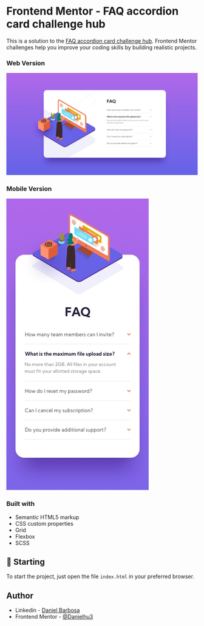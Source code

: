# Frontend Mentor - FAQ accordion card challenge hub

This is a solution to the [FAQ accordion card challenge hub](https://www.frontendmentor.io/challenges/faq-accordion-card-XlyjD0Oam). Frontend Mentor challenges help you improve your coding skills by building realistic projects.

### Web Version

<img src="design/desktop-design.jpg" alt="Desktop Version"/>

### Mobile Version

<img src="design/mobile-design.jpg" alt="Mobile Version"/>

### Built with

- Semantic HTML5 markup
- CSS custom properties
- Grid
- Flexbox
- SCSS

## 🚀 Starting

To start the project, just open the file `index.html` in your preferred browser.

## Author

- Linkedin - [Daniel Barbosa](https://www.linkedin.com/in/danielbarbosadefreitas/)
- Frontend Mentor - [@Danielhu3](https://www.frontendmentor.io/profile/Danielhu3)

